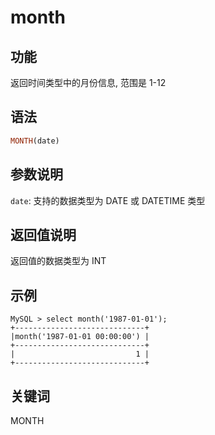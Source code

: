 # month

## 功能

返回时间类型中的月份信息, 范围是 1-12

## 语法

```Haskell
MONTH(date)
```

## 参数说明

`date`: 支持的数据类型为 DATE 或 DATETIME 类型

## 返回值说明

返回值的数据类型为 INT

## 示例

```Plain Text
MySQL > select month('1987-01-01');
+-----------------------------+
|month('1987-01-01 00:00:00') |
+-----------------------------+
|                           1 |
+-----------------------------+
```

## 关键词

MONTH
